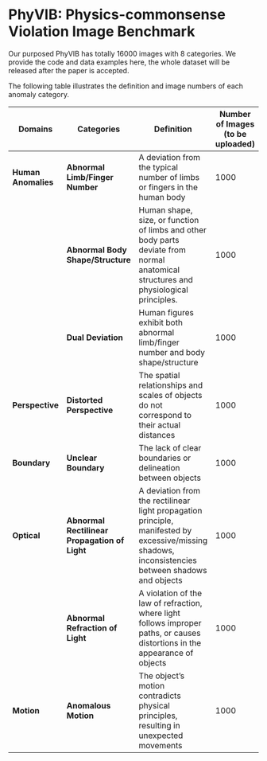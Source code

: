 # PhyVIB: Physics-commonsense Violation Image Benchmark

Our purposed PhyVIB has totally 16000 images with 8 categories. We provide the code and data examples here, the whole dataset will be released after the paper is accepted.

The following table illustrates the definition and image numbers of each anomaly category.

| **Domains**         | **Categories**                             | **Definition**                                                                                                                                                                                       | **Number of Images (to be uploaded)** |
|------------------------|------------------------------------------------|------------------------------------------------------------------------------------------------------------------------------------------------------------------------------------------------------|---------------------------------------|
| **Human Anomalies**    | **Abnormal Limb/Finger Number**                       | A deviation from the typical number of limbs or fingers in the human body                                                  | 1000                                  |
|                        | **Abnormal Body Shape/Structure**              | Human shape, size, or function of limbs and other body parts deviate from normal anatomical structures and physiological principles.                | 1000                                  |
|                        | **Dual Deviation**                             | Human figures exhibit both abnormal limb/finger number and body shape/structure                                                  | 1000                                  |
| **Perspective** |                  **Distorted Perspective**                       | The spatial relationships and scales of objects do not correspond to their actual distances | 1000                                  |
| **Boundary** |                     **Unclear Boundary**                           | The lack of clear boundaries or delineation between objects                    | 1000                                  |
| **Optical**  | **Abnormal Rectilinear Propagation of Light**  | A deviation from the rectilinear light propagation principle, manifested by excessive/missing shadows, inconsistencies between shadows and objects | 1000                                  |
|                        | **Abnormal Refraction of Light**               | A violation of the law of refraction, where light follows improper paths, or causes distortions in the appearance of objects                                            | 1000                                  |
| **Motion**   |                **Anomalous Motion**                                | The object’s motion contradicts physical principles, resulting in unexpected movements | 1000                                  |

